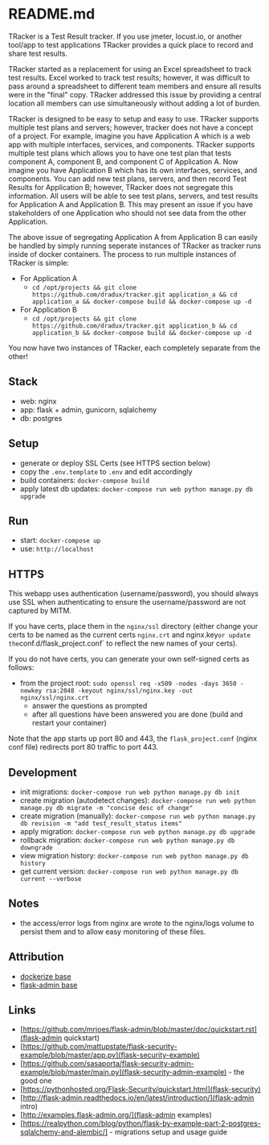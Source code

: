 # README.md

TRacker is a Test Result tracker. If you use jmeter, locust.io, or another tool/app to test applications TRacker provides a quick place to record and share test results.

TRacker started as a replacement for using an Excel spreadsheet to track test results. Excel worked to track test results; however, it was difficult to pass around a spreadsheet to different team members and ensure all results were in the "final" copy. TRacker addressed this issue by providing a central location all members can use simultaneously without adding a lot of burden.

TRacker is designed to be easy to setup and easy to use. TRacker supports multiple test plans and servers; however, tracker does not have a concept of a project. For example, imagine you have Application A which is a web app with multiple interfaces, services, and components. TRacker supports multiple test plans which allows you to have one test plan that tests component A, component B, and component C of Application A. Now imagine you have Application B which has its own interfaces, services, and components. You can add new test plans, servers, and then record Test Results for Application B; however, TRacker does not segregate this information. All users will be able to see test plans, servers, and test results for Application A and Application B. This may present an issue if you have stakeholders of one Application who should not see data from the other Application.

The above issue of segregating Application A from Application B can easily be handled by simply running seperate instances of TRacker as tracker runs inside of docker containers. The process to run multiple instances of TRacker is simple:

- For Application A
  * `cd /opt/projects && git clone https://github.com/dradux/tracker.git application_a && cd application_a && docker-compose build && docker-compose up -d`
- For Application B
  * `cd /opt/projects && git clone https://github.com/dradux/tracker.git application_b && cd application_b && docker-compose build && docker-compose up -d`

You now have two instances of TRacker, each completely separate from the other!


## Stack
- web: nginx
- app: flask + admin, gunicorn, sqlalchemy
- db: postgres


## Setup
- generate or deploy SSL Certs (see HTTPS section below)
- copy the `.env.template` to `.env` and edit accordingly
- build containers: `docker-compose build`
- apply latest db updates: `docker-compose run web python manage.py db upgrade`


## Run
- start: `docker-compose up`
- use: `http://localhost`


## HTTPS
This webapp uses authentication (username/password), you should always use SSL when authenticating to ensure the username/password are not captured by MITM.

If you have certs, place them in the `nginx/ssl` directory (either change your certs to be named as the current certs `nginx.crt` and nginx.key` or update the `conf.d/flask_project.conf` to reflect the new names of your certs).

If you do not have certs, you can generate your own self-signed certs as follows:
- from the project root: `sudo openssl req -x509 -nodes -days 3650 -newkey rsa:2048 -keyout nginx/ssl/nginx.key -out nginx/ssl/nginx.crt`
  * answer the questions as prompted
  * after all questions have been answered you are done (build and restart your container)

Note that the app starts up port 80 and 443, the `flask_project.conf` (nginx conf file) redirects port 80 traffic to port 443.


## Development
- init migrations: `docker-compose run web python manage.py db init`
- create migration (autodetect changes): `docker-compose run web python manage.py db migrate -m "concise desc of change"`
- create migration (manually): `docker-compose run web python manage.py db revision -m "add test_result_status items"`
- apply migration: `docker-compose run web python manage.py db upgrade`
- rollback migration: `docker-compose run web python manage.py db downgrade`
- view migration history: `docker-compose run web python manage.py db history`
- get current version: `docker-compose run web python manage.py db current --verbose`

## Notes
- the access/error logs from nginx are wrote to the nginx/logs volume to persist them and to allow easy monitoring of these files.


## Attribution
- [dockerize base](https://realpython.com/blog/python/dockerizing-flask-with-compose-and-machine-from-localhost-to-the-cloud/)
- [flask-admin base](https://github.com/flask-admin/flask-admin/blob/master/examples/sqla/app.py)


## Links
- [https://github.com/mrjoes/flask-admin/blob/master/doc/quickstart.rst](flask-admin quickstart)
- [https://github.com/mattupstate/flask-security-example/blob/master/app.py](flask-security-example)
- [https://github.com/sasaporta/flask-security-admin-example/blob/master/main.py](flask-security-admin-example) - the good one
- [https://pythonhosted.org/Flask-Security/quickstart.html](flask-security)
- [http://flask-admin.readthedocs.io/en/latest/introduction/](flask-admin intro)
- [http://examples.flask-admin.org/](flask-admin examples)
- [https://realpython.com/blog/python/flask-by-example-part-2-postgres-sqlalchemy-and-alembic/] - migrations setup and usage guide
